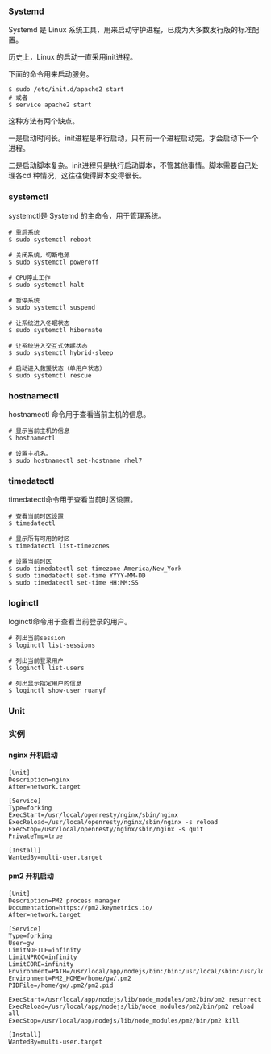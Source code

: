 ### Systemd

Systemd 是 Linux 系统工具，用来启动守护进程，已成为大多数发行版的标准配置。

历史上，Linux 的启动一直采用init进程。

下面的命令用来启动服务。

~~~shell
$ sudo /etc/init.d/apache2 start
# 或者
$ service apache2 start
~~~

这种方法有两个缺点。

一是启动时间长。init进程是串行启动，只有前一个进程启动完，才会启动下一个进程。

二是启动脚本复杂。init进程只是执行启动脚本，不管其他事情。脚本需要自己处理各cd 种情况，这往往使得脚本变得很长。

### systemctl 

systemctl是 Systemd 的主命令，用于管理系统。


~~~shell
# 重启系统
$ sudo systemctl reboot

# 关闭系统，切断电源
$ sudo systemctl poweroff

# CPU停止工作
$ sudo systemctl halt

# 暂停系统
$ sudo systemctl suspend

# 让系统进入冬眠状态
$ sudo systemctl hibernate

# 让系统进入交互式休眠状态
$ sudo systemctl hybrid-sleep

# 启动进入救援状态（单用户状态）
$ sudo systemctl rescue
~~~

### hostnamectl

hostnamectl 命令用于查看当前主机的信息。

~~~shell
# 显示当前主机的信息
$ hostnamectl

# 设置主机名。
$ sudo hostnamectl set-hostname rhel7
~~~

### timedatectl

timedatectl命令用于查看当前时区设置。


~~~shell
# 查看当前时区设置
$ timedatectl

# 显示所有可用的时区
$ timedatectl list-timezones                                                                                   

# 设置当前时区
$ sudo timedatectl set-timezone America/New_York
$ sudo timedatectl set-time YYYY-MM-DD
$ sudo timedatectl set-time HH:MM:SS
~~~

### loginctl

loginctl命令用于查看当前登录的用户。


~~~shell
# 列出当前session
$ loginctl list-sessions

# 列出当前登录用户
$ loginctl list-users

# 列出显示指定用户的信息
$ loginctl show-user ruanyf
~~~

### Unit



### 实例

#### nginx 开机启动

~~~shell
[Unit]
Description=nginx
After=network.target

[Service]
Type=forking
ExecStart=/usr/local/openresty/nginx/sbin/nginx
ExecReload=/usr/local/openresty/nginx/sbin/nginx -s reload
ExecStop=/usr/local/openresty/nginx/sbin/nginx -s quit
PrivateTmp=true

[Install]
WantedBy=multi-user.target
~~~

#### pm2 开机启动


~~~shell
[Unit]
Description=PM2 process manager
Documentation=https://pm2.keymetrics.io/
After=network.target

[Service]
Type=forking
User=gw
LimitNOFILE=infinity
LimitNPROC=infinity
LimitCORE=infinity
Environment=PATH=/usr/local/app/nodejs/bin:/bin:/usr/local/sbin:/usr/local/bin:/usr/sbin:/usr/bin
Environment=PM2_HOME=/home/gw/.pm2
PIDFile=/home/gw/.pm2/pm2.pid

ExecStart=/usr/local/app/nodejs/lib/node_modules/pm2/bin/pm2 resurrect
ExecReload=/usr/local/app/nodejs/lib/node_modules/pm2/bin/pm2 reload all
ExecStop=/usr/local/app/nodejs/lib/node_modules/pm2/bin/pm2 kill

[Install]
WantedBy=multi-user.target
~~~